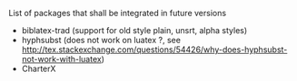 List of packages that shall be integrated in future versions

  * biblatex-trad (support for old style plain, unsrt, alpha styles)
  * hyphsubst (does not work on luatex ?, see http://tex.stackexchange.com/questions/54426/why-does-hyphsubst-not-work-with-luatex)
  * CharterX